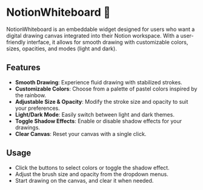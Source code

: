 
# NotionWhiteboard 🎨 

NotionWhiteboard is an embeddable widget designed for users who want a digital drawing canvas integrated into their Notion workspace. With a user-friendly interface, it allows for smooth drawing with customizable colors, sizes, opacities, and modes (light and dark).

## Features

- **Smooth Drawing**: Experience fluid drawing with stabilized strokes.
- **Customizable Colors**: Choose from a palette of pastel colors inspired by the rainbow.
- **Adjustable Size & Opacity**: Modify the stroke size and opacity to suit your preferences.
- **Light/Dark Mode**: Easily switch between light and dark themes.
- **Toggle Shadow Effects**: Enable or disable shadow effects for your drawings.
- **Clear Canvas**: Reset your canvas with a single click.


## Usage

- Click the buttons to select colors or toggle the shadow effect.
- Adjust the brush size and opacity from the dropdown menus.
- Start drawing on the canvas, and clear it when needed.

